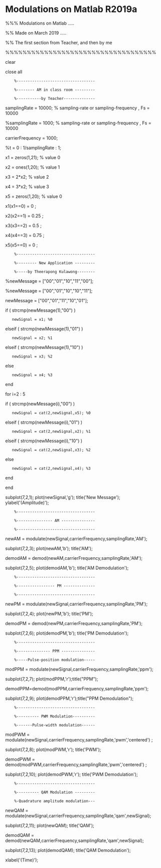 # Modulations on Matlab R2019a
%%% Modulations on Matlab .....

%% Made on March 2019 .....

%% The first section from Teacher, and then by me

%%%%%%%%%%%%%%%%%%%%%%%%%%%%%%%%%%%


clear 

close all

        %-----------------------------------
        
        %-------- AM in class room ---------
        
        %-----------by Teacher--------------
        
        
samplingRate = 10000;                   % sampling-rate or sampling-frequency  , Fs = 10000

%samplingRate = 1000;                   % sampling-rate or sampling-frequency  , Fs = 10000

carrierFrequency = 1000;

%t = 0 : 1/samplingRate : 1;   

x1 = zeros(1,21);                   % value 0 

x2 = ones(1,20);                    % value 1 

x3 = 2*x2;                          % value 2 

x4 = 3*x2;                          % value 3  

x5 = zeros(1,20);                   % value 0 

x1(x1==0) = 0    ;

x2(x2==1) = 0.25 ;

x3(x3==2) = 0.5  ;

x4(x4==3) = 0.75 ;

x5(x5==0) = 0    ;

        %-----------------------------------
        
        %--------- New Application ---------
        
        %-----by Theerapong Kulawong--------
        
%newMessage = ["00","01","10","11","00"];

%newMessage = ["00","01","10","10","11"];

newMessage = ["00","01","11","10","01"];

if ( strcmp(newMessage(1),"00") )

       newSignal = x1; %0
       
elseif ( strcmp(newMessage(1),"01") )

       newSignal = x2; %1
       
elseif ( strcmp(newMessage(1),"10") )

       newSignal = x3; %2
       
else  

       newSignal = x4; %3
       
end

for i=2 : 5

   if     ( strcmp(newMessage(i),"00") )
   
       newSignal = cat(2,newSignal,x5); %0
       
   elseif ( strcmp(newMessage(i),"01") )
   
       newSignal = cat(2,newSignal,x2); %1
       
   elseif ( strcmp(newMessage(i),"10") )
   
       newSignal = cat(2,newSignal,x3); %2
       
   else  
   
       newSignal = cat(2,newSignal,x4); %3 
       
   end
   
end

subplot(7,2,1); plot(newSignal,'g');  title('New Message');  ylabel('(Amplitude)');


        %-----------------------------------
        
        %---------------- AM ---------------
        
        %-----------------------------------
        
newAM = modulate(newSignal,carrierFrequency,samplingRate,'AM'); 

subplot(7,2,3); plot(newAM,'b'); title('AM');

demodAM = demod(newAM,carrierFrequency,samplingRate,'AM'); 

subplot(7,2,5); plot(demodAM,'b'); title('AM Demodulation');



        %-----------------------------------
        
        %----------------- PM --------------
        
        %-----------------------------------
        
newPM = modulate(newSignal,carrierFrequency,samplingRate,'PM'); 

subplot(7,2,4); plot(newPM,'b'); title('PM');

      
      
demodPM = demod(newPM,carrierFrequency,samplingRate,'PM'); 

subplot(7,2,6); plot(demodPM,'b'); title('PM Demodulation');

       
        %-----------------------------------
        
        %--------------- PPM ---------------
        
        %-----Pulse-position modulation-----
        
        
modPPM = modulate(newSignal,carrierFrequency,samplingRate,'ppm');

subplot(7,2,7); plot(modPPM,'r');title("PPM");

demodPPM=demod(modPPM,carrierFrequency,samplingRate,'ppm');

subplot(7,2,9); plot(demodPPM,'r');title("PPM Demodulation");

        %-----------------------------------
        
        %---------- PWM Modulation----------
        
        %-------Pulse-width modulation------
        
        
modPWM = modulate(newSignal,carrierFrequency,samplingRate,'pwm','centered') ;

subplot(7,2,8);  plot(modPWM,'r');    title('PWM');

demodPWM = demod(modPWM,carrierFrequency,samplingRate,'pwm','centered') ;

subplot(7,2,10);  plot(demodPWM,'r');    title('PWM Demodulation');



        %-----------------------------------
        
        %---------- QAM Modulation ---------
        
        %-Quadrature amplitude modulation---
        
        
newQAM = modulate(newSignal,carrierFrequency,samplingRate,'qam',newSignal); 

subplot(7,2,11); plot(newQAM); title('QAM');

demodQAM = demod(newQAM,carrierFrequency,samplingRate,'qam',newSignal); 

subplot(7,2,13); plot(demodQAM); title('QAM Demodulation');

xlabel('(Time)');



 
